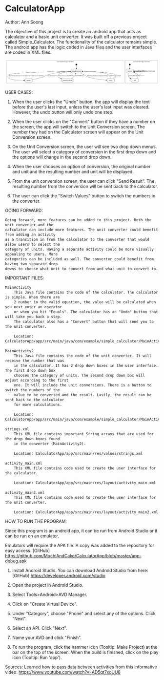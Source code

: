 # CalculatorApp

Author: Ann Soong

The objective of this project is to create an android app that acts as calculator and a basic unit
converter. It was built off a previous project called Simple_Calculator. The functionality of the
calculator remains simple.
The android app has the logic coded in Java files and the user interfaces are coded in XML files.

![State diagram](https://github.com/MochiAndCake/CalculatorApp/blob/master/statediagram.png)



USER CASES:

1. When the user clicks the "Undo" button, the app will display the text before the user's last
    input, unless the user's last input was cleared. However, the undo button will only undo one
    step.

2. When the user clicks on the "Convert" button if they have a number on the screen, the app will
    switch to the Unit Conversion screen. The number they had on the Calculator screen will appear
    on the Unit Conversion screen.

3. On the Unit Conversion screen, the user will see two drop down menus. The user will select a
    category of conversion in the first drop down and the options will change in the second drop
    down.

4. When the user chooses an option of conversion, the original number and unit and the resulting
    number and unit will be displayed.

5. From the unit conversion screen, the user can click "Send Result". The resulting number from the
    conversion will be sent back to the calculator.

6. The user can click the "Switch Values" button to switch the numbers in the converter.



GOING FORWARD:

    Going forward, more features can be added to this project. Both the unit converter and the
    calculator can include more features. The unit converter could benefit from adding an activity
    as a transition in from the calculator to the converter that would allow users to select the
    category of units. Having a separate activity could be more visually appealing to users. More
    categories can be included as well. The converter could benefit from having two separate drop
    downs to choose what unit to convert from and what unit to convert to.



IMPORTANT FILES:

    MainActivity
        This Java file contains the code of the calculator. The calculator is simple. When there are
        2 number in the valid equation, the value will be calculated when you next enter an operator
        or when you hit "Equals". The calculator has an "Undo" button that will take you back a step.
        The calculator also has a "Convert" button that will send you to the unit converter.

        Location: CalculatorApp/app/src/main/java/com/example/simple_calculator/MainActivity.java

    MainActivity2
        This Java file contains the code of the unit converter. It will receive the number that was
        in the calculator. It has 2 drop down boxes in the user interface. The first drop down box
        chooses the category of units. The second drop down box will adjust according to the first
        one. It will include the unit conversions. There is a button to switch the numbers of the
        value to be converted and the result. Lastly, the result can be sent back to the calculator
        for more calculations.

        Location: CalculatorApp/app/src/main/java/com/example/simple_calculator/MainActivity2.java

    strings.xml
        This XML file contains important String arrays that are used for the drop down boxes found
        in the converter (MainActivity2).

        Location: CalculatorApp/app/src/main/res/values/strings.xml

    activity_main.xml
        This XML file contains code used to create the user interface for the calculator.

        Location: CalculatorApp/app/src/main/res/layout/activity_main.xml

    activity_main2.xml
        This XML file contains code used to create the user interface for the unit converter.

        Location: CalculatorApp/app/src/main/res/layout/activity_main2.xml



HOW TO RUN THE PROGRAM:

Since this program is an android app, it can be run from Android Studio or it can be run on an
emulator.

Emulators will require the APK file. A copy was added to the repository for easy access.
[GitHub] https://github.com/MochiAndCake/CalculatorApp/blob/master/app-debug.apk

1. Install Android Studio. You can download Android Studio from here:
    [GitHub] https://developer.android.com/studio

2. Open the project in Android Studio.

3. Select Tools>Android>AVD Manager.

4. Click on "Create Virtual Device".

5. Under "Category", choose "Phone" and select any of the options. Click "Next".

6. Select an API. Click "Next".

7. Name your AVD and click "Finish".

8. To run the program, click the hammer icon (Tooltip: Make Project) at the bar on the top of the
    screen. When the build is finished, click on the play icon (Tooltip: Run 'app').



Sources:
    Learned how to pass data between activities from this informative video:
    https://www.youtube.com/watch?v=AD5qt7xoUU8
